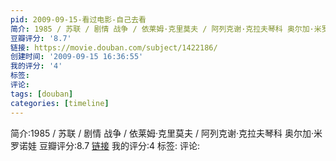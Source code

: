 ```yaml
---
pid: 2009-09-15-看过电影-自己去看
简介: 1985 / 苏联 / 剧情 战争 / 依莱姆·克里莫夫 / 阿列克谢·克拉夫琴科 奥尔加·米罗诺娃
豆瓣评分: '8.7'
链接: https://movie.douban.com/subject/1422186/
创建时间: '2009-09-15 16:36:55'
我的评分: '4'
标签:
评论:
tags: [douban]
categories: [timeline]
---
```

简介:1985 / 苏联 / 剧情 战争 / 依莱姆·克里莫夫 / 阿列克谢·克拉夫琴科 奥尔加·米罗诺娃
豆瓣评分:8.7
[链接](https://movie.douban.com/subject/1422186/)
我的评分:4
标签:
评论:
